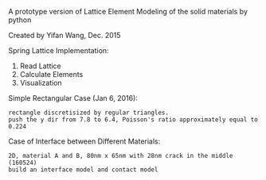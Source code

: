 A prototype version of Lattice Element Modeling of the solid materials by python

Created by Yifan Wang, Dec. 2015

Spring Lattice Implementation:

  1. Read Lattice
  2. Calculate Elements
  3. Visualization

Simple Rectangular Case (Jan 6, 2016):

    rectangle discretisized by regular triangles.
    push the y dir from 7.8 to 6.4, Poisson's ratio approximately equal to 0.224

Case of Interface between Different Materials:

    2D, material A and B, 80nm x 65nm with 28nm crack in the middle (160524)
    build an interface model and contact model
    